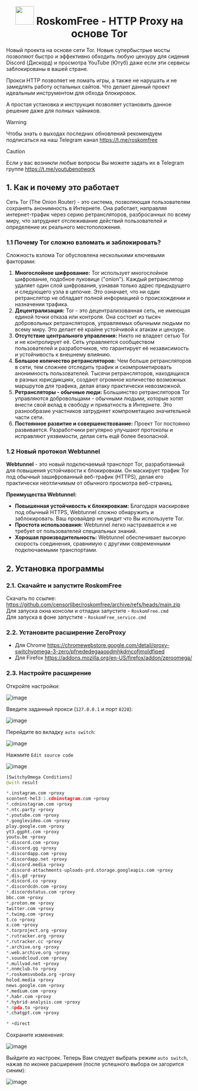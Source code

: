 <h1 align="center"><img src="https://github.com/user-attachments/assets/2cf01d94-b9de-4bf3-bbc6-c91cf0ce532c" width="50px"> RoskomFree - HTTP Proxy на основе Tor</h1>

Новый проекта на основе сети Tor. Новые супербыстрые мосты позволяют быстро и эффективно обходить любую цензуру для сидения Discord (Дискорд) и просмотра YouTube (Ютуб) даже если эти сервисы заблокированы в вашей стране. 

Прокси HTTP позволяет не ломать игры, а также не нарушать и не замедлять работу остальных сайтов. Что делает данный проект идеальным инструментом для обхода блокировок.

А простая установка и инструкция позволяет установить данное решение даже для полных чайников.

> [!WARNING]  
> Чтобы знать о выходах последних обновлений рекомендуем подписаться на наш Telegram канал https://t.me/roskomfree

> [!CAUTION]  
> Если у вас возникли любые вопросы Вы можете задать их в Telegram группе https://t.me/youtubenotwork

## 1. Как и почему это работает
Сеть Tor (The Onion Router) - это система, позволяющая пользователям сохранять анонимность в Интернете. Она работает, направляя интернет-трафик через серию ретрансляторов, разбросанных по всему миру, что затрудняет отслеживание действий пользователей и определение их реального местоположения.

### 1.1 Почему Tor сложно взломать и заблокировать?
Сложность взлома Tor обусловлена несколькими ключевыми факторами:
1. **Многослойное шифрование:** Tor использует многослойное шифрование, подобное луковице ("onion"). Каждый ретранслятор удаляет один слой шифрования, узнавая только адрес предыдущего и следующего узла в цепочке. Это означает, что ни один ретранслятор не обладает полной информацией о происхождении и назначении трафика.
2. **Децентрализация:** Tor - это децентрализованная сеть, не имеющая единой точки отказа или контроля. Она состоит из тысяч добровольных ретрансляторов, управляемых обычными людьми по всему миру. Это делает её крайне устойчивой к атакам и цензуре.
3. **Отсутствие центрального управления:** Никто не владеет сетью Tor и не контролирует её. Сеть управляется сообществом пользователей и разработчиков, что гарантирует её независимость и устойчивость к внешнему влиянию.
4. **Большое количество ретрансляторов:** Чем больше ретрансляторов в сети, тем сложнее отследить трафик и скомпрометировать анонимность пользователей. Тысячи ретрансляторов, находящихся в разных юрисдикциях, создают огромное количество возможных маршрутов для трафика, делая атаку практически невозможной.
5. **Ретрансляторы - обычные люди:** Большинство ретрансляторов Tor управляются добровольцами - обычными людьми, которые хотят внести свой вклад в свободу и приватность в Интернете. Это разнообразие участников затрудняет компрометацию значительной части сети.
6. **Постоянное развитие и совершенствование:** Проект Tor постоянно развивается. Разработчики регулярно улучшают протоколы и исправляют уязвимости, делая сеть ещё более безопасной.

### 1.2 Новый протокол Webtunnel
**Webtunnel** - это новый подключаемый транспорт Tor, разработанный для повышения устойчивости к блокировкам. Он маскирует трафик Tor под обычный зашифрованный веб-трафик (HTTPS), делая его практически неотличимым от обычного просмотра веб-страниц.

**Преимущества Webtunnel:**
- **Повышенная устойчивость к блокировкам:** Благодаря маскировке под обычный HTTPS, Webtunnel сложно обнаружить и заблокировать. Ваш провайдер не увидит что Вы используете Tor.
- **Простота использования:** Webtunnel легко настраивается и не требует от пользователей специальных знаний.
- **Хорошая производительность:** Webtunnel обеспечивает высокую скорость соединения, сравнимую с другими современными подключаемыми транспортами.


## 2. Установка программы
### 2.1. Скачайте и запустите RoskomFree
Скачать по ссылке: https://github.com/censorliber/roskomfree/archive/refs/heads/main.zip
<br>
Для запуска окна консоли и отладки запустите - `RoskomFree.cmd`
<br>
Для запуска в фоне запустите - `RoskomFree_service.cmd`

### 2.2. Установите расширение ZeroProxy
- Для Chrome https://chromewebstore.google.com/detail/proxy-switchyomega-3-zero/pfnededegaaopdmhkdmcofjmoldfiped
- Для Firefox https://addons.mozilla.org/en-US/firefox/addon/zeroomega/

### 2.3. Настройте расширение
Откройте настройки:

![image](https://github.com/user-attachments/assets/130ae337-7c04-4dc0-a154-7011a414e77d)

Введите заданный прокси (`127.0.0.1` и порт `8228`):

![image](https://github.com/user-attachments/assets/558286db-0a12-4e3e-9fe1-e6bb2f9a2e65)

Перейдите во вкладку `auto switch`:

![image](https://github.com/user-attachments/assets/4c65a761-0c8e-422a-91b7-5d5192d21fca)

Нажмите `Edit source code`

![image](https://github.com/user-attachments/assets/f0559845-4d10-45c2-941a-33ad8d93f4ce)

```python
[SwitchyOmega Conditions]
@with result

*.instagram.com +proxy
scontent-hel3-1.cdninstagram.com +proxy
*.cdninstagram.com +proxy
*.ntc.party +proxy
*.youtube.com +proxy
*.googlevideo.com +proxy
play.google.com +proxy
yt3.ggpht.com +proxy
youtu.be +proxy
*.discord.com +proxy
*.discord.gg +proxy
*.discordapp.com +proxy
*.discordapp.net +proxy
*.discord.media +proxy
*.discord-attachments-uploads-prd.storage.googleapis.com +proxy
*.dis.gd +proxy
*.discord.co +proxy
*.discordcdn.com +proxy
*.discordstatus.com +proxy
bbc.com +proxy
*.proton.me +proxy
twitter.com +proxy
*.twimg.com +proxy
t.co +proxy
x.com +proxy
*.torproject.org +proxy
*.rutracker.org +proxy 
*.rutracker.cc +proxy
*.archive.org +proxy
*.web.archive.org +proxy
*.soundcloud.com +proxy
*.mullvad.net +proxy
*.nnmclub.to +proxy
*.roskomsvoboda.org +proxy
holod.media +proxy
news.google.com +proxy
*.medium.com +proxy
*.habr.com +proxy
*.hybrid-analysis.com +proxy
*.4pda.to +proxy
*.chatgpt.com +proxy

* +direct
```

Сохраните изменения:

![image](https://github.com/user-attachments/assets/516ff29b-842c-4ebc-8403-12a83ce7d7ab)

Выйдите из настроек. Теперь Вам следует выбрать режим `auto switch`, нажав по иконке расширения (после успешного выбора он загорится синим):

![image](https://github.com/user-attachments/assets/c57837ca-9e40-4d0b-a90c-1f544493a6f1)

